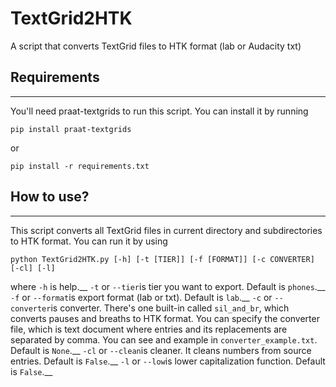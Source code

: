 # TextGrid2HTK
A script that converts TextGrid files to HTK format (lab or Audacity txt)

## Requirements
----------------------
You'll need praat-textgrids to run this script.
You can install it by running
```
pip install praat-textgrids
```
or
```
pip install -r requirements.txt
```

## How to use?
----------------------
This script converts all TextGrid files in current directory and subdirectories to HTK format.
You can run it by using
```
python TextGrid2HTK.py [-h] [-t [TIER]] [-f [FORMAT]] [-c CONVERTER] [-cl] [-l]
```
where
```-h``` is help.__
```-t``` or ```--tier```is tier you want to export. Default is ```phones```.__
```-f``` or ```--format```is export format (lab or txt). Default is ```lab```.__
```-c``` or ```--converter```is converter. There's one built-in called ```sil_and_br```, which converts pauses and breaths to HTK format. You can specify the converter file, which is text document where entries and its replacements are separated by comma. You can see and example in ```converter_example.txt```. Default is ```None```.__
```-cl``` or ```--clean```is cleaner. It cleans numbers from source entries. Default is ```False```.__
```-l``` or ```--low```is lower capitalization function. Default is ```False```.__